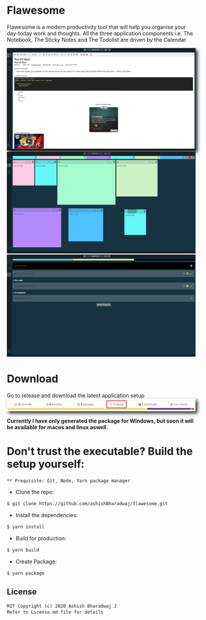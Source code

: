 # Flawesome
Flawesome is a modern productivity tool that will help you organise your day-today work and thoughts.
All the three application components i.e. The Notebook, The Sticky Notes and The Todolist are driven by the Calendar.

<img src="assets/ScreenshotTab1.png" alt="Application Tab 1 Screenshot" style="filter: drop-shadow(5px 5px 5px #222);"/>

<img src="assets/ScreenShotTab2.png" alt="Application Tab 2 Screenshot" calss="filter: drop-shadow(5px 5px 5px #222);"/>

<img src="assets/ScreenShotTab3.png" alt="Application Tab 3 Screenshot" calss="filter: drop-shadow(5px 5px 5px #222);"/>

# Download
Go to release and download the latest application setup
<img src="assets/ScreenshotRelease.png" alt="Release Screenshot" style="filter: drop-shadow(5px 5px 5px #222);"/>

**Currently I have only generated the package for Windows, but soon it will be available for macos and linux aswell.**

# Don't trust the executable? Build the setup yourself:

    ** Prequisite: Git, Node, Yarn package manager

- Clone the repo:

```bash
$ git clone https://github.com/ashishBharadwaj/flawesome.git
```

- Install the dependencies:

```bash
$ yarn install
```

- Build for production:

```bash
$ yarn build
```

- Create Package:

```bash
$ yarn package
```

## License
    MIT Copyright (c) 2020 Ashish Bharadwaj J
    Refer to License.md file for details
